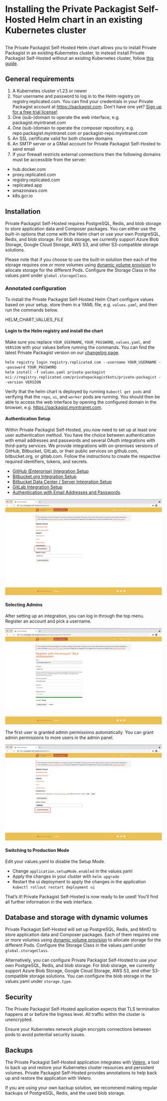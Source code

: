 # Installing the Private Packagist Self-Hosted Helm chart in an existing Kubernetes cluster
##

The Private Packagist Self-Hosted Helm chart allows you to install Private Packagist in an existing Kubernetes cluster,
to instead install Private Packagist Self-Hosted without an existing Kubernetes cluster, follow [this guide](./kubernetes-embedded.md).

## General requirements

1. A Kubernetes cluster v1.23 or newer
1. Your username and password to log in to the Helm registry on registry.replicated.com. You can find your credentials in your Private Packagist account at https://packagist.com. Don't have one yet? [Sign up for a free trial license!](https://packagist.com/self-hosted)
1. One (sub-)domain to operate the web interface, e.g. packagist.myintranet.com
1. One (sub-)domain to operate the composer repository, e.g. repo.packagist.myintranet.com or packagist-repo.myintranet.com
1. An SSL certificate valid for both chosen domains
1. An SMTP server or a GMail account for Private Packagist Self-Hosted to send email
1. If your firewall restricts external connections then the following domains must be accessible from the server:
  * hub.docker.com
  * proxy.replicated.com
  * registry.replicated.com
  * replicated.app
  * amazonaws.com
  * k8s.gcr.io

## Installation

Private Packagist Self-Hosted requires PostgreSQL, Redis, and blob storage to store application data and Composer packages.
You can either use the built-in options that come with the Helm chart or use your own PostgreSQL, Redis, and blob storage.
For blob storage, we currently support Azure Blob Storage, Google Cloud Storage, AWS S3, and other S3-compatible storage solutions.

Please note that if you choose to use the built-in solution then each of the storage requires one or more volumes using
[dynamic volume provision](https://kubernetes.io/docs/concepts/storage/dynamic-provisioning/) to allocate storage for the different Pods.
Configure the Storage Class in the values.yaml under `global.storageClass`.

### Annotated configuration

To install the Private Packagist Self-Hosted Helm Chart configure values based on your setup, store them in a YAML file, e.g. `values.yaml`, and then run the commands below.

HELM_CHART_VALUES_FILE

#### Login to the Helm registry and install the chart

Make sure you replace `YOUR_USERNAME`, `YOUR_PASSWORD`, `values.yaml`, and `VERSION` with your values before running the commands.
You can find the latest Private Packagist version on our [changelog page](/docs/self-hosted/changelog).

```
helm registry login registry.replicated.com --username YOUR_USERNAME --password YOUR_PASSWORD
helm install -f values.yaml private-packagist oci://registry.replicated.com/privatepackagistkots/private-packagist --version VERSION
```

Verify that the helm chart is deployed by running `kubectl get pods` and verifying that the `repo`, `ui`, and `worker` pods are running.
You should then be able to access the web interface by opening the configured domain in the browser, e.g. https://packagist.myintranet.com.

#### Authentication Setup
Within Private Packagist Self-Hosted, you now need to set up at least one user authentication method.
You have the choice between authentication with email addresses and passwords and several OAuth integrations with third-party services.
We provide integrations with on-premises versions of GitHub, Bitbucket, GitLab, or their public services on github.com, bitbucket.org,
or gitlab.com. Follow the instructions to create the respective required identifiers, tokens, and secrets.

* [GitHub (Enterprise) Integration Setup](./github-integration-setup.md)
* [Bitbucket.org Integration Setup](./bitbucket-integration-setup.md)
* [Bitbucket Data Center / Server Integration Setup](./bitbucket-server-integration-setup.md)
* [GitLab Integration Setup](./gitlab-integration-setup.md)
* [Authentication with Email Addresses and Passwords](./authentication-email-addresses-passwords-setup.md).


![Add Integration](/Resources/public/img/docs/self-hosted/08-integration.png)

#### Selecting Admins
After setting up an integration, you can log in through the top menu. Register an account and pick a username.

![Register Admin](/Resources/public/img/docs/self-hosted/09-register-admin.png)

The first user is granted admin permissions automatically. You can grant admin permissions to more users in the admin panel.

![Add Admin](/Resources/public/img/docs/self-hosted/10-add-admin.png)

#### Switching to Production Mode
Edit your values.yaml to disable the Setup Mode.

* Change `application.setupMode.enabled` in the values.yaml
* Apply the changes in your cluster with `helm upgrade`
* Restart the ui deployment to apply the changes in the application `kubectl rollout restart deployment ui`

That’s it! Private Packagist Self-Hosted is now ready to be used! You’ll find all further information in the web interface.

## Database and storage with dynamic volumes

Private Packagist Self-Hosted will set up PostgreSQL, Redis, and MinIO to store application data and Composer packages.
Each of them requires one or more volumes using [dynamic volume provision](https://kubernetes.io/docs/concepts/storage/dynamic-provisioning/) to allocate storage for the different Pods.
Configure the Storage Class in the values.yaml under `global.storageClass`.

Alternatively, you can configure Private Packagist Self-Hosted to use your own PostgreSQL, Redis, and blob storage.
For blob storage, we currently support Azure Blob Storage, Google Cloud Storage, AWS S3, and other S3-compatible storage solutions.
You can configure the blob storage in the values.yaml under `storage.type`.

## Security

The Private Packagist Self-Hosted application expects that TLS termination happens at or before the Ingress level.
All traffic within the cluster is unencrypted.

Ensure your Kubernetes network plugin encrypts connections between pods to avoid potential security issues.

## Backups

The Private Packagist Self-Hosted application integrates with [Velero](https://velero.io/), a tool to back up and restore your Kubernetes
cluster resources and persistent volumes. Private Packagist Self-Hosted provides annotations to help back up and restore
the application with Velero.

If you are using your own backup solution, we recommend making regular backups of PostgreSQL, Redis, and the used blob
storage.
